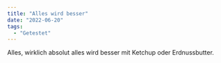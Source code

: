 ```yaml
---
title: "Alles wird besser"
date: "2022-06-20"
tags:
  - "Getestet"
---
```


Alles, wirklich absolut alles wird besser mit Ketchup oder Erdnussbutter.
